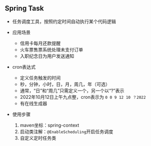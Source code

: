 ## Spring Task
- 任务调度工具，按照约定时间自动执行某个代码逻辑

- 应用场景
  - 信用卡每月还款提醒
  - 火车票售票系统处理未支付订单
  - 入职纪念日为用户发送通知

- cron表达式
  - 定义任务触发的时间
  - 秒，分钟，小时，日，月，周几，年（可选）
  - 通常，“日”和“周几”只需定义一个，另一个以“?”表示
  - 2022年10月12日上午九点整，cron表示为 `0 0 9 12 10 ？2022`
  - 有在线生成器

- 使用步骤
  1. maven坐标：spring-context
  2. 启动类注解：`@EnableScheduling`开启任务调度
  3. 自定义定时任务类